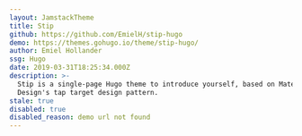```yaml
---
layout: JamstackTheme
title: Stip
github: https://github.com/EmielH/stip-hugo
demo: https://themes.gohugo.io/theme/stip-hugo/
author: Emiel Hollander
ssg: Hugo
date: 2019-03-31T18:25:34.000Z
description: >-
  Stip is a single-page Hugo theme to introduce yourself, based on Material
  Design's tap target design pattern.
stale: true
disabled: true
disabled_reason: demo url not found
---
```

